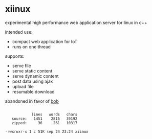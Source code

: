 # xiinux

experimental high performance web application server for linux in c++

intended use:
* compact web application for IoT
* runs on one thread

supports:
* serve file
* serve static content
* serve dynamic content
* post data using ajax
* upload file
* resumable download

abandoned in favor of [bob](https://github.com/calint/bob)

```

            lines   words   chars
   source:   1451    2815   39192
   zipped:     36     261   10317

-rwxrwxr-x 1 c 51K sep 24 23:24 xiinux

```